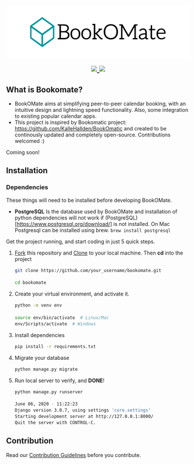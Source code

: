 <h1 align="center">
  <img src="https://raw.githubusercontent.com/Bookomate/bookomate/master/assets/banner.png" ></br>
  <a href="https://gitter.im/Bookomate/community?utm_source=badge&utm_medium=badge&utm_campaign=pr-badge">
        <img src="https://badges.gitter.im/Bookomate/community.svg">
    </a>
    <a href="https://travis-ci.com/github/Bookomate/bookomate">
        <img src="https://travis-ci.com/Bookomate/bookomate.svg?branch=master">
    </a>
</h1>

## What is Bookomate?

- BookOMate aims at simplifying peer-to-peer calendar booking, with an intuitive design and lightning speed functionality. Also, some integration to existing popular calendar apps.
- This project is inspired by Bookomatic project: https://github.com/KalleHallden/BookOmatic and created to be continously updated and completely open-source. Contributions welcomed :)

Coming soon!

## Installation
### Dependencies
These things will need to be installed before developing BookOMate. 
- **PostgreSQL** Is the database used by BookOMate and installation of python dependencies will not work if (PostgreSQL)[https://www.postgresql.org/download/] is not installed. 
On Mac Postgresql can be installed using brew. ```brew install postgresql```

Get the project running, and start coding in just 5 quick steps.

1. [Fork](https://github.com/Bookomate/bookomate/fork) this repository and 
   [Clone](https://www.atlassian.com/git/tutorials/setting-up-a-repository/git-clone) to your   local machine. Then  **cd** into the project

   ```bash
   git clone https://github.com/your_username/bookomate.git

   cd bookomate
   ```

2. Create your virtual environment, and activate it.

   ```bash
   python -m venv env

   source env/bin/activate  # Linux/Mac
   env/Scripts/activate  # Windows
   ```

3. Install dependencies

   ```bash
   pip install -r requirements.txt
   ```

4. Migrate your database

   ```bash
   python manage.py migrate
   ```

5. Run local server to verify, and **DONE**!

   ```bash
   python manage.py runserver

   June 06, 2020 - 11:22:23
   Django version 3.0.7, using settings 'core.settings'
   Starting development server at http://127.0.0.1:8000/
   Quit the server with CONTROL-C.
   ```
## Contribution

Read our [Contribution Guidelines](CONTRIBUTING.md) before you contribute.
